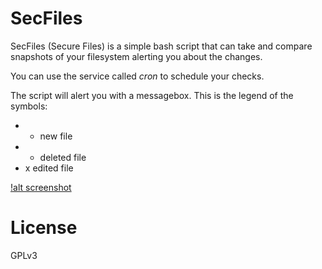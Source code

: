 # SecFiles

SecFiles (Secure Files) is a simple bash script that can take and compare snapshots of your filesystem alerting you about the changes.

You can use the service called *cron* to schedule your checks.

The script will alert you with a messagebox. This is the legend of the symbols:
* + new file
* - deleted file
* x edited file

[!alt screenshot](https://github.com/echo-devim/secfiles/raw/master/example_msg.png)

# License

GPLv3
